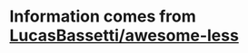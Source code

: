 # Information comes from [LucasBassetti/awesome-less](https://github.com/LucasBassetti/awesome-less)

